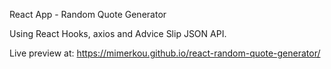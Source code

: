 React App - Random Quote Generator

Using React Hooks, axios and Advice Slip JSON API.

Live preview at: https://mimerkou.github.io/react-random-quote-generator/
